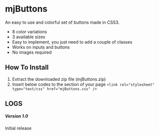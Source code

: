 # mjButtons
An easy to use and colorful set of buttons made in CSS3.
- 8 color variations
- 3 available sizes
- Easy to implement, you just need to add a couple of classes
- Works on inputs and buttons
- No images required

## How To Install
1. Extract the downloaded zip file (mjButtons.zip)
2. Insert below codes to the <head> section of your page
`<link rel="stylesheet" type="text/css" href="mjButtons.css" />`

## LOGS
##### Version 1.0
Initial release